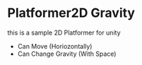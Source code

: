 # Platformer2D Gravity
 this is a sample 2D Platformer for unity
 - Can Move (Horiozontally)
 - Can Change Gravity (With Space)
